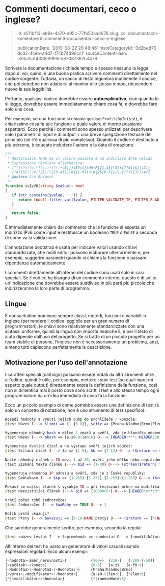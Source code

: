 Commenti documentari, ceco o inglese?
=====================================

> id: e5f1bf13-ab9e-4a70-a95c-77fb50aa4878
> slug:
> 	cs: dokumentacni-komentare
> 	it: commenti-documentari-ceco-o-inglese
> 
> publicationDate: '2019-08-22 20:48:46'
> mainCategoryId: '0d2bed76-dcd2-4ceb-a4d7-174b74d96cc1'
> sourceContentHash: a33af5a14338e9895fe87087362bd476

Scrivere la documentazione richiede tempo e spesso nessuno la legge dopo di voi, quindi è una buona pratica scrivere commenti direttamente nel codice sorgente. Tuttavia, un sacco di testo ingombra inutilmente il codice, che poi potrebbe non adattarsi al monitor allo stesso tempo, riducendo di nuovo la sua leggibilità.

Pertanto, qualsiasi codice dovrebbe essere **autoesplicativo**, cioè quando lo si legge, dovrebbe essere immediatamente chiaro cosa fa, e dovrebbe fare solo una cosa.

Per esempio, se una funzione si chiama `getUserProfileById($id)`, è chiarissimo cosa fa tale funzione e quale valore di ritorno possiamo aspettarci. Ecco perché i commenti sono spesso utilizzati per descrivere solo i parametri di input e di output + una breve spiegazione testuale del principio (se c'è qualcosa di più complesso). Quando il codice è destinato a più persone, è educato includere l'autore e la data di creazione.

```php
/**
 * Restituisce TRUE se il valore passato è un indirizzo IPv6 valido
 * Espressione regolare alternativa:
 * /^(((?=(?>.*?(::))(?!.+\3)))\3?|([\dA-F]{1,4}(\3|:(?!$)|$)|\2))
   (?4){5}((?4){2}|((2[0-4]|1\d|[1-9])?\d|25[0-5])(\.(?7)){3})\z/i
 * @autore Jan Barasek
 */
function isIpV6(string $value): bool
{
   if (str_contains($value, ':')) {
      return (bool) filter_var($value, FILTER_VALIDATE_IP, FILTER_FLAG_IPV6);
   }

   return false;
}
```

È immediatamente chiaro dal commento che la funzione si aspetta un indirizzo IPv6 come input e restituisce un booleano `TRUE` o `FALSE` a seconda di come va la validazione.

L'annotazione bootstrap è usata per indicare valori usando chiavi standardizzate, che molti editor possono elaborare ulteriormente e, per esempio, suggerire parametri quando si chiama la funzione o passare dipendenze automaticamente.

I commenti direttamente all'interno del codice sono usati solo in casi speciali. Se il codice ha bisogno di un commento interno, questo è di solito un'indicazione che dovrebbe essere suddiviso in più parti più piccole che indirizzeranno la loro parte di programma.

Lingue
--------------

È consuetudine nominare sempre classi, metodi, funzioni e variabili in inglese (per rendere il codice leggibile per un gran numero di programmatori), le chiavi sono relativamente standardizzate con una sintassi uniforme, quindi la lingua non importa neanche lì, e per il testo di aiuto dipende dall'uso del progetto. Se si tratta di un piccolo progetto per un team stabile di persone, l'inglese non è necessariamente un problema, anzi, almeno tutti capiscono perfettamente la descrizione.

Motivazione per l'uso dell'annotazione
-------------------

I caratteri speciali (call sign) possono essere notati da altri strumenti oltre all'editor, quindi è utile, per esempio, mettere i suoi test (su quali input mi aspetto quale output) direttamente sopra la definizione della funzione, così non si dimentica mai il posto dove sono scritti i test e allo stesso tempo ogni programmatore ha un'idea immediata di cosa fa la funzione.

Ecco un piccolo esempio di come potrebbe essere una definizione di test (è solo un concetto di notazione, non è uno strumento di test specifico):

```php
Dosadí hodnoty a vynutí jejich dump do prohlížeče / konzole:
@test Název I---> $limit => {1-{5-8}}, $city => {Praha|Kladno|Brno|Plzeň} O---> [DUMP]

Vygeneruje náhodný hash o délce 6 znaků a ověří, zda je hlavička odpovědi jakákoli, kromě 201:
@test Název I---> $hash => {a-z0-9|len:6} O---> [HEADER:***|!HEADER:201]

Vygeneruje dvojici čísel a na výstupu ověří jejich součet:
@test Sčítání čísel I---> $a => {1-5}, $b => {7-12} O---> ($return == $a+$b)

Načte náhodný článek s ID mezi 1 až 30, ověří jeho délku nebo neprázdnost:
@test Získání textu článku I---> $id => {1-30} O---> (strlen($return) > 64 || $return != NULL)

Vygeneruje náhodnou IP adresu a ověří, zda je z České republiky:
@test Geolokace I---> $ip => {1-255}.{1-255}.{1-255}.{1-255} O---> ($return['paese'] == 'IT')

Pokusí se načíst článek s vysokým ID a při testování mrkne na modifikátory (filtry):
@test Neexistující článek I---> $id => {1000000+} O---> [HEADER:4**:3**|NOCONTENT]

Vrátí počet rohů jednorožce:
@test Jednorožec I---> $maRohy => TRUE O---> 1

Kolik prstů ukazuji?
@test Prsty I---> $ukazuji => {0-10|NAME:prsty} O---> ($return == {*|NAME:prsty})
```

Che sarebbe generalmente scritto, per esempio, secondo la regola:

```php
@test <název_testu> I---> $<proměnná> => <hodnota> O---> [<modifikátor>:<hodnota>] (<výraz_platnosti>)
```

All'interno dei test ho usato un generatore di valori casuali usando espressioni regolari.
Ecco alcuni esempi:

```php
{<hodnota><směr_nerovnosti>}           {500+}  {250-}   {-200-(-50)}
{<začátek>-<konec>}                    {0-5}   {a-z}   {a-f0-9}
{<Hodnota1>|<Hodnota2>|<Hodnota3>}     {Praha|Kladno|Brno}
{<výraz>|<modifikátor>:<hodnota>}      {a-z0-9|len:6}  {*|len:6}
{*|<modifikátor>:<hodnota>}            {*|randomWord:5}
```
